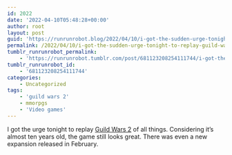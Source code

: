 ```yaml
---
id: 2022
date: '2022-04-10T05:48:28+00:00'
author: root
layout: post
guid: 'https://runrunrobot.blog/2022/04/10/i-got-the-sudden-urge-tonight-to-replay-guild-wars/'
permalink: /2022/04/10/i-got-the-sudden-urge-tonight-to-replay-guild-wars/
tumblr_runrunrobot_permalink:
    - 'https://runrunrobot.tumblr.com/post/681123208254111744/i-got-the-sudden-urge-tonight-to-replay-guild-wars'
tumblr_runrunrobot_id:
    - '681123208254111744'
categories:
    - Uncategorized
tags:
    - 'guild wars 2'
    - mmorpgs
    - 'Video games'
---
```


I got the urge tonight to replay [Guild Wars 2](https://www.guildwars2.com) of all things. Considering it’s almost ten years old, the game still looks great. There was even a new expansion released in February.